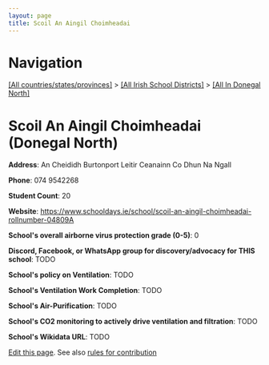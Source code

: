 ```yaml
---
layout: page
title: Scoil An Aingil Choimheadai
---
```

# Navigation

[[All countries/states/provinces]](../../..) > [[All Irish School Districts]](../..) > [[All In Donegal North]](..)

# Scoil An Aingil Choimheadai (Donegal North)

**Address**: An Cheididh Burtonport Leitir Ceanainn Co Dhun Na Ngall

**Phone**: 074 9542268

**Student Count**: 20

**Website**: <https://www.schooldays.ie/school/scoil-an-aingil-choimheadai-rollnumber-04809A>

**School's overall airborne virus protection grade (0-5)**: 0

**Discord, Facebook, or WhatsApp group for discovery/advocacy for THIS school**: TODO

**School's policy on Ventilation**: TODO

**School's Ventilation Work Completion**: TODO

**School's Air-Purification**: TODO

**School's CO2 monitoring to actively drive ventilation and filtration**: TODO

**School's Wikidata URL**: TODO


[Edit this page](https://github.com/ventilate-schools/Ireland/edit/main/./Donegal_North/Scoil_An_Aingil_Choimheadai.md). See also [rules for contribution](../../../contribution-rules/)